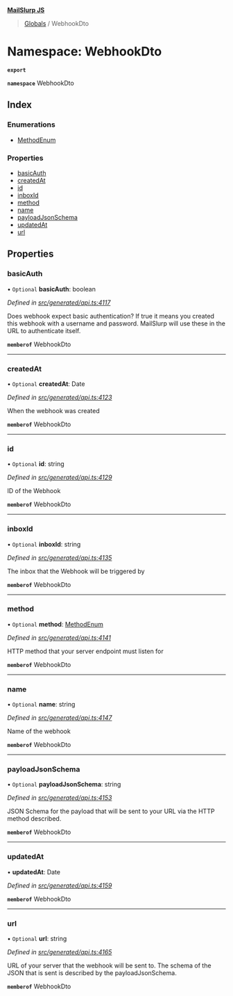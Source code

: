 **[MailSlurp JS](../README.md)**

> [Globals](../README.md) / WebhookDto

# Namespace: WebhookDto

**`export`** 

**`namespace`** WebhookDto

## Index

### Enumerations

* [MethodEnum](../enums/webhookdto.methodenum.md)

### Properties

* [basicAuth](webhookdto.md#basicauth)
* [createdAt](webhookdto.md#createdat)
* [id](webhookdto.md#id)
* [inboxId](webhookdto.md#inboxid)
* [method](webhookdto.md#method)
* [name](webhookdto.md#name)
* [payloadJsonSchema](webhookdto.md#payloadjsonschema)
* [updatedAt](webhookdto.md#updatedat)
* [url](webhookdto.md#url)

## Properties

### basicAuth

• `Optional` **basicAuth**: boolean

*Defined in [src/generated/api.ts:4117](https://github.com/mailslurp/mailslurp-client/blob/359c034/src/generated/api.ts#L4117)*

Does webhook expect basic authentication? If true it means you created this webhook with a username and password. MailSlurp will use these in the URL to authenticate itself.

**`memberof`** WebhookDto

___

### createdAt

• `Optional` **createdAt**: Date

*Defined in [src/generated/api.ts:4123](https://github.com/mailslurp/mailslurp-client/blob/359c034/src/generated/api.ts#L4123)*

When the webhook was created

**`memberof`** WebhookDto

___

### id

• `Optional` **id**: string

*Defined in [src/generated/api.ts:4129](https://github.com/mailslurp/mailslurp-client/blob/359c034/src/generated/api.ts#L4129)*

ID of the Webhook

**`memberof`** WebhookDto

___

### inboxId

• `Optional` **inboxId**: string

*Defined in [src/generated/api.ts:4135](https://github.com/mailslurp/mailslurp-client/blob/359c034/src/generated/api.ts#L4135)*

The inbox that the Webhook will be triggered by

**`memberof`** WebhookDto

___

### method

• `Optional` **method**: [MethodEnum](../enums/webhookdto.methodenum.md)

*Defined in [src/generated/api.ts:4141](https://github.com/mailslurp/mailslurp-client/blob/359c034/src/generated/api.ts#L4141)*

HTTP method that your server endpoint must listen for

**`memberof`** WebhookDto

___

### name

• `Optional` **name**: string

*Defined in [src/generated/api.ts:4147](https://github.com/mailslurp/mailslurp-client/blob/359c034/src/generated/api.ts#L4147)*

Name of the webhook

**`memberof`** WebhookDto

___

### payloadJsonSchema

• `Optional` **payloadJsonSchema**: string

*Defined in [src/generated/api.ts:4153](https://github.com/mailslurp/mailslurp-client/blob/359c034/src/generated/api.ts#L4153)*

JSON Schema for the payload that will be sent to your URL via the HTTP method described.

**`memberof`** WebhookDto

___

### updatedAt

•  **updatedAt**: Date

*Defined in [src/generated/api.ts:4159](https://github.com/mailslurp/mailslurp-client/blob/359c034/src/generated/api.ts#L4159)*

**`memberof`** WebhookDto

___

### url

• `Optional` **url**: string

*Defined in [src/generated/api.ts:4165](https://github.com/mailslurp/mailslurp-client/blob/359c034/src/generated/api.ts#L4165)*

URL of your server that the webhook will be sent to. The schema of the JSON that is sent is described by the payloadJsonSchema.

**`memberof`** WebhookDto
